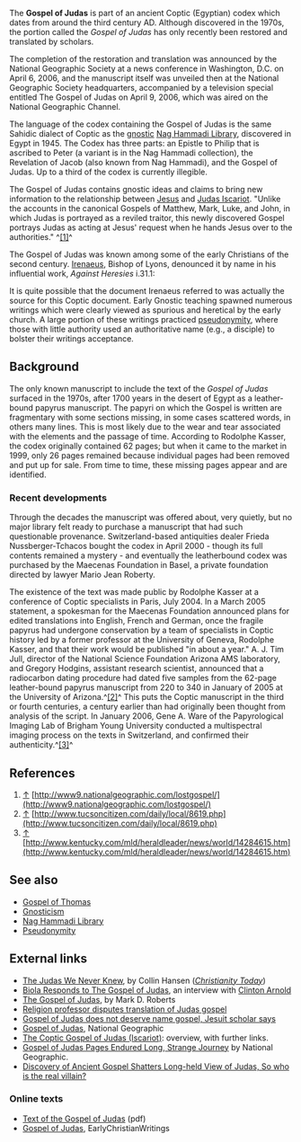 The **Gospel of Judas** is part of an ancient Coptic (Egyptian)
codex which dates from around the third century AD. Although
discovered in the 1970s, the portion called the *Gospel of Judas*
has only recently been restored and translated by scholars.

The completion of the restoration and translation was announced by
the National Geographic Society at a news conference in Washington,
D.C. on April 6, 2006, and the manuscript itself was unveiled then
at the National Geographic Society headquarters, accompanied by a
television special entitled The Gospel of Judas on April 9, 2006,
which was aired on the National Geographic Channel.

The language of the codex containing the Gospel of Judas is the
same Sahidic dialect of Coptic as the
[gnostic](Gnosticism "Gnosticism")
[Nag Hammadi Library](Nag_Hammadi_Library "Nag Hammadi Library"),
discovered in Egypt in 1945. The Codex has three parts: an Epistle
to Philip that is ascribed to Peter (a variant is in the Nag
Hammadi collection), the Revelation of Jacob (also known from Nag
Hammadi), and the Gospel of Judas. Up to a third of the codex is
currently illegible.

The Gospel of Judas contains gnostic ideas and claims to bring new
information to the relationship between [Jesus](Jesus "Jesus") and
[Judas Iscariot](Judas_Iscariot "Judas Iscariot"). "Unlike the
accounts in the canonical Gospels of Matthew, Mark, Luke, and John,
in which Judas is portrayed as a reviled traitor, this newly
discovered Gospel portrays Judas as acting at Jesus' request when
he hands Jesus over to the authorities." ^[[1]](#note-0)^

The Gospel of Judas was known among some of the early Christians of
the second century. [Irenaeus](Irenaeus "Irenaeus"), Bishop of
Lyons, denounced it by name in his influential work,
*Against Heresies* i.31.1:

It is quite possible that the document Irenaeus referred to was
actually the source for this Coptic document. Early Gnostic
teaching spawned numerous writings which were clearly viewed as
spurious and heretical by the early church. A large portion of
these writings practiced
[pseudonymity](Pseudonymity "Pseudonymity"), where those with
little authority used an authoritative name (e.g., a disciple) to
bolster their writings acceptance.

## Background

The only known manuscript to include the text of the
*Gospel of Judas* surfaced in the 1970s, after 1700 years in the
desert of Egypt as a leather-bound papyrus manuscript. The papyri
on which the Gospel is written are fragmentary with some sections
missing, in some cases scattered words, in others many lines. This
is most likely due to the wear and tear associated with the
elements and the passage of time. According to Rodolphe Kasser, the
codex originally contained 62 pages; but when it came to the market
in 1999, only 26 pages remained because individual pages had been
removed and put up for sale. From time to time, these missing pages
appear and are identified.

### Recent developments

Through the decades the manuscript was offered about, very quietly,
but no major library felt ready to purchase a manuscript that had
such questionable provenance. Switzerland-based antiquities dealer
Frieda Nussberger-Tchacos bought the codex in April 2000 - though
its full contents remained a mystery - and eventually the
leatherbound codex was purchased by the Maecenas Foundation in
Basel, a private foundation directed by lawyer Mario Jean Roberty.

The existence of the text was made public by Rodolphe Kasser at a
conference of Coptic specialists in Paris, July 2004. In a March
2005 statement, a spokesman for the Maecenas Foundation announced
plans for edited translations into English, French and German, once
the fragile papyrus had undergone conservation by a team of
specialists in Coptic history led by a former professor at the
University of Geneva, Rodolphe Kasser, and that their work would be
published "in about a year." A. J. Tim Jull, director of the
National Science Foundation Arizona AMS laboratory, and Gregory
Hodgins, assistant research scientist, announced that a radiocarbon
dating procedure had dated five samples from the 62-page
leather-bound papyrus manuscript from 220 to 340 in January of 2005
at the University of Arizona.^[[2]](#note-1)^ This puts the Coptic
manuscript in the third or fourth centuries, a century earlier than
had originally been thought from analysis of the script. In January
2006, Gene A. Ware of the Papyrological Imaging Lab of Brigham
Young University conducted a multispectral imaging process on the
texts in Switzerland, and confirmed their
authenticity.^[[3]](#note-2)^

## References

1.  [↑](#ref-0)
    [http://www9.nationalgeographic.com/lostgospel/](http://www9.nationalgeographic.com/lostgospel/)
2.  [↑](#ref-1)
    [http://www.tucsoncitizen.com/daily/local/8619.php](http://www.tucsoncitizen.com/daily/local/8619.php)
3.  [↑](#ref-2)
    [http://www.kentucky.com/mld/heraldleader/news/world/14284615.htm](http://www.kentucky.com/mld/heraldleader/news/world/14284615.htm)

## See also

-   [Gospel of Thomas](Gospel_of_Thomas "Gospel of Thomas")
-   [Gnosticism](Gnosticism "Gnosticism")
-   [Nag Hammadi Library](Nag_Hammadi_Library "Nag Hammadi Library")
-   [Pseudonymity](Pseudonymity "Pseudonymity")

## External links

-   [The Judas We Never Knew](http://www.christianitytoday.com/ct/2006/114/43.0.html),
    by Collin Hansen
    (*[Christianity Today](Christianity_Today "Christianity Today")*)
-   [Biola Responds to The Gospel of Judas](http://biola.edu/news/articles/060410_judas.cfm),
    an interview with [Clinton Arnold](Clinton_Arnold "Clinton Arnold")
-   [The Gospel of Judas](http://www.markdroberts.com/#apr906), by
    Mark D. Roberts
-   [Religion professor disputes translation of Judas gospel](http://www.northernlife.ca/News/Lifestyle/2006/05-12-06-judas.asp?NLStory=05-12-06-judas)
-   [Gospel of Judas does not deserve name gospel, Jesuit scholar says](http://www.catholic.org/international/international_story.php?id=19372)
-   [Gospel of Judas](http://www9.nationalgeographic.com/lostgospel/),
    National Geographic
-   [The Coptic Gospel of Judas (Iscariot)](http://www.tertullian.org/rpearse/manuscripts/gospel_of_judas/):
    overview, with further links.
-   [Gospel of Judas Pages Endured Long, Strange Journey](http://news.nationalgeographic.com/news/2006/04/0406_060406_gospel.html)
    by National Geographic.
-   [Discovery of Ancient Gospel Shatters Long-held View of Judas, So who is the real villain?](http://www.gnosticjudas.com)

### Online texts

-   [Text of the Gospel of Judas](http://www9.nationalgeographic.com/lostgospel/_pdf/GospelofJudas.pdf)
    (pdf)
-   [Gospel of Judas](http://www.earlychristianwritings.com/gospeljudas.html),
    EarlyChristianWritings



